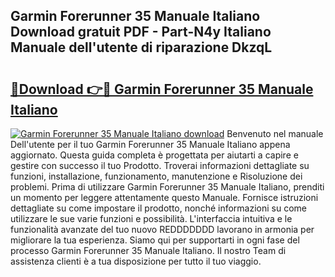 ## Garmin Forerunner 35 Manuale Italiano Download gratuit PDF - Part-N4y Italiano Manuale dell'utente di riparazione DkzqL

# <h2><a href="http://dfb7inm.blite.top/?on=Garmin+Forerunner+35+Manuale+Italiano">🔗Download 👉🔴 Garmin Forerunner 35 Manuale Italiano</a></h2>

[![Garmin Forerunner 35 Manuale Italiano download](https://i.imgur.com/lujVjoI.png)](http://dfb7inm.blite.top/?on=Garmin+Forerunner+35+Manuale+Italiano)
Benvenuto nel manuale Dell'utente per il tuo Garmin Forerunner 35 Manuale Italiano appena aggiornato. Questa guida completa è progettata per aiutarti a capire e gestire con successo il tuo Prodotto. Troverai informazioni dettagliate su funzioni, installazione, funzionamento, manutenzione e Risoluzione dei problemi. Prima di utilizzare Garmin Forerunner 35 Manuale Italiano, prenditi un momento per leggere attentamente questo Manuale. Fornisce istruzioni dettagliate su come impostare il prodotto, nonché informazioni su come utilizzare le sue varie funzioni e possibilità. L'interfaccia intuitiva e le funzionalità avanzate del tuo nuovo REDDDDDDD lavorano in armonia per migliorare la tua esperienza. Siamo qui per supportarti in ogni fase del processo Garmin Forerunner 35 Manuale Italiano. Il nostro Team di assistenza clienti è a tua disposizione per tutto il tuo viaggio.
